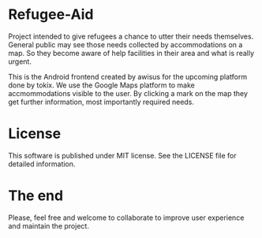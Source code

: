 # Refugee-Aid
Project intended to give refugees a chance to utter their needs themselves.
General public may see those needs collected by accommodations on a map.
So they become aware of help facilities in their area and what is really urgent.

This is the Android frontend created by awisus for the upcoming platform done by tokix.
We use the Google Maps platform to make accmommodations visible to the user.
By clicking a mark on the map they get further information, most importantly required needs.

# License
This software is published under MIT license.
See the LICENSE file for detailed information.

# The end
Please, feel free and welcome to collaborate to improve user experience and maintain the project.
